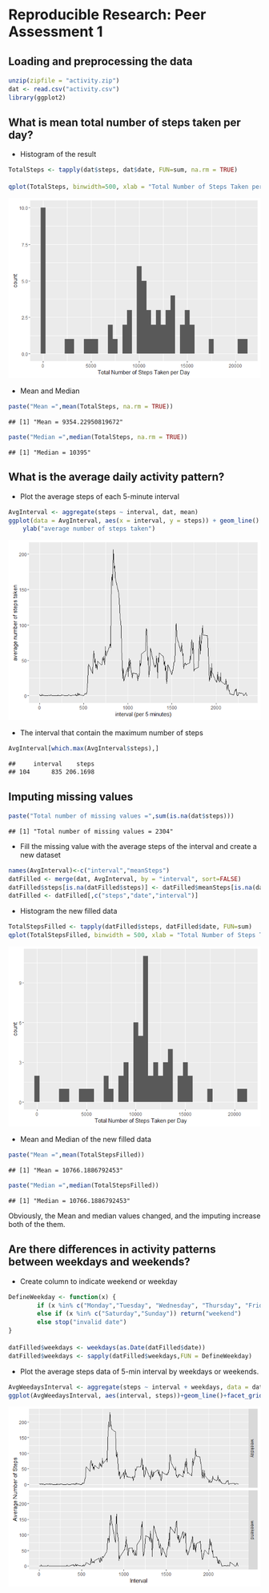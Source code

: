 # Reproducible Research: Peer Assessment 1


## Loading and preprocessing the data

```r
unzip(zipfile = "activity.zip")
dat <- read.csv("activity.csv")
library(ggplot2)
```

## What is mean total number of steps taken per day?
* Histogram of the result

```r
TotalSteps <- tapply(dat$steps, dat$date, FUN=sum, na.rm = TRUE)

qplot(TotalSteps, binwidth=500, xlab = "Total Number of Steps Taken per Day")
```

![](PA1_template_files/figure-html/unnamed-chunk-2-1.png)<!-- -->

* Mean and Median

```r
paste("Mean =",mean(TotalSteps, na.rm = TRUE)) 
```

```
## [1] "Mean = 9354.22950819672"
```

```r
paste("Median =",median(TotalSteps, na.rm = TRUE))
```

```
## [1] "Median = 10395"
```

## What is the average daily activity pattern?
* Plot the average steps of each 5-minute interval

```r
AvgInterval <- aggregate(steps ~ interval, dat, mean)
ggplot(data = AvgInterval, aes(x = interval, y = steps)) + geom_line() + xlab("interval (per 5 minutes)") + 
    ylab("average number of steps taken")
```

![](PA1_template_files/figure-html/unnamed-chunk-4-1.png)<!-- -->

* The interval that contain the maximum number of steps

```r
AvgInterval[which.max(AvgInterval$steps),]
```

```
##     interval    steps
## 104      835 206.1698
```


## Imputing missing values

```r
paste("Total number of missing values =",sum(is.na(dat$steps)))
```

```
## [1] "Total number of missing values = 2304"
```
* Fill the missing value with the average steps of the interval and create a new dataset

```r
names(AvgInterval)<-c("interval","meanSteps")
datFilled <- merge(dat, AvgInterval, by = "interval", sort=FALSE)
datFilled$steps[is.na(datFilled$steps)] <- datFilled$meanSteps[is.na(datFilled$steps)]
datFilled <- datFilled[,c("steps","date","interval")]
```

* Histogram the new filled data

```r
TotalStepsFilled <- tapply(datFilled$steps, datFilled$date, FUN=sum)
qplot(TotalStepsFilled, binwidth = 500, xlab = "Total Number of Steps Taken per Day")
```

![](PA1_template_files/figure-html/unnamed-chunk-8-1.png)<!-- -->

* Mean and Median of the new filled data

```r
paste("Mean =",mean(TotalStepsFilled)) 
```

```
## [1] "Mean = 10766.1886792453"
```

```r
paste("Median =",median(TotalStepsFilled))
```

```
## [1] "Median = 10766.1886792453"
```
Obviously, the Mean and median values changed, and the imputing increase both of the them. 


## Are there differences in activity patterns between weekdays and weekends?

* Create column to indicate weekend or weekday

```r
DefineWeekday <- function(x) {
        if (x %in% c("Monday","Tuesday", "Wednesday", "Thursday", "Friday")) return("weekday")
        else if (x %in% c("Saturday","Sunday")) return("weekend")
        else stop("invalid date")
}

datFilled$weekdays <- weekdays(as.Date(datFilled$date))
datFilled$weekdays <- sapply(datFilled$weekdays,FUN = DefineWeekday)
```

* Plot the average steps data of 5-min interval by weekdays or weekends.

```r
AvgWeedaysInterval <- aggregate(steps ~ interval + weekdays, data = datFilled, mean)
ggplot(AvgWeedaysInterval, aes(interval, steps))+geom_line()+facet_grid(weekdays ~ .)+xlab("Interval")+ylab("Average Number of Steps")
```

![](PA1_template_files/figure-html/unnamed-chunk-11-1.png)<!-- -->

